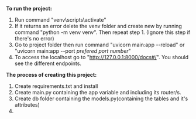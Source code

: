 **To run the project:**
1. Run command "venv\scripts\activate"
2. If it returns an error delete the venv folder and create new by running command "python -m venv venv". Then repeat step 1. (Ignore this step if there's no error)
3. Go to project folder then run command "uvicorn main:app --reload" or "uvicorn main:app --port *prefered port number*"
4. To access the localhost go to "http://127.0.0.1:8000/docs#/". You should see the different endpoints.

**The process of creating this project:**
1. Create requirements.txt and install
2. Create main.py containing the app variable and including its router/s.
3. Create db folder containing the models.py(containing the tables and it's attributes)
4. 
